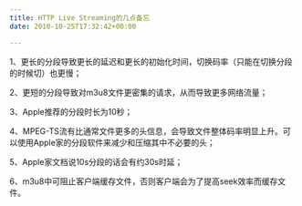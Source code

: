 ```yaml
---
title: HTTP Live Streaming的几点备忘
date: 2010-10-25T17:32:42+00:00

---
```

1、更长的分段导致更长的延迟和更长的初始化时间，切换码率（只能在切换分段的时候切）也更慢；
  
2、更短的分段导致对m3u8文件更密集的请求，从而导致更多网络流量；
  
3、Apple推荐的分段时长为10秒；
  
4、MPEG-TS流有比通常文件更多的头信息，会导致文件整体码率明显上升。可以使用Apple家的分段软件来减少和压缩其中不必要的头；
  
5、Apple家文档说10s分段的话会有约30s时延；
  
6、m3u8中可阻止客户端缓存文件，否则客户端会为了提高seek效率而缓存文件。
